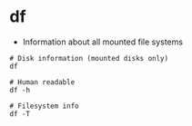 # df

- Information about all mounted file systems

```shell
# Disk information (mounted disks only)
df

# Human readable
df -h

# Filesystem info
df -T
```
